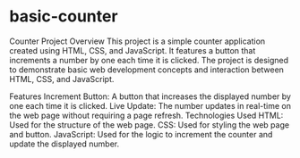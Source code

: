 # basic-counter
Counter Project
Overview
This project is a simple counter application created using HTML, CSS, and JavaScript. It features a button that increments a number by one each time it is clicked. The project is designed to demonstrate basic web development concepts and interaction between HTML, CSS, and JavaScript.

Features
Increment Button: A button that increases the displayed number by one each time it is clicked.
Live Update: The number updates in real-time on the web page without requiring a page refresh.
Technologies Used
HTML: Used for the structure of the web page.
CSS: Used for styling the web page and button.
JavaScript: Used for the logic to increment the counter and update the displayed number.
